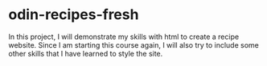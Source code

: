# odin-recipes-fresh

In this project, I will demonstrate my skills with html to create a recipe website. Since I am starting this course again, I will also try to include some other skills that I have learned to style the site.
